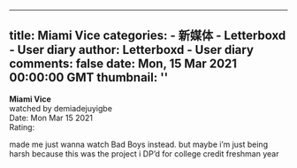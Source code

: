 
---
title: Miami Vice
categories: 
    - 新媒体
    - Letterboxd - User diary
author: Letterboxd - User diary
comments: false
date: Mon, 15 Mar 2021 00:00:00 GMT
thumbnail: ''
---

<div>   
<b>Miami Vice</b><br>watched by demiadejuyigbe<br>Date: Mon Mar 15 2021<br>Rating:  <br>








<div>



<div><p>made me just wanna watch Bad Boys instead. but maybe i’m just being harsh because this was the project i DP’d for college credit freshman year</p></div>

</div>
  
</div>
            